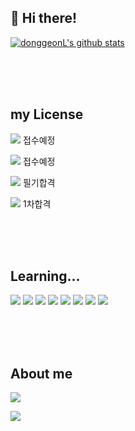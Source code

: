 ## 👋 Hi there!

 [![donggeonL's github stats](https://github-readme-stats.vercel.app/api?username=donggeonL)](https://github.com/anuraghazra/github-readme-stats)

<br/><br/><br/>
## my License
<span target="_blank"><img src="https://img.shields.io/badge/DASP-E34F26?style=flat-square&logo=dasp&logoColor=white"/>  접수예정</span>
<p target="_blank"><img src="https://img.shields.io/badge/SQLD-E34F26?style=flat-square&logo=&logoColor=white"/>  접수예정</p>
<p target="_blank"><img src="https://img.shields.io/badge/정보처리기사-E34F26?style=flat-square&logo=&logoColor=white"/> 필기합격</p>
<p target="_blank"><img src="https://img.shields.io/badge/리눅스 마스터 2급-E34F26?style=flat-square&logo=linux&logoColor=white"/> 1차합격</p>


<br/><br/><br/>
## Learning...
<span target="_blank"><img src="https://img.shields.io/badge/Spring boot-339933?style=flat-square&logo=springboot&logoColor=white"/></span>
<a target="_blank"><img src="https://img.shields.io/badge/Kubernetes-339933?style=flat-square&logo=kubernetes&logoColor=white"/></a>
<a target="_blank"><img src="https://img.shields.io/badge/Linux-339933?style=flat-square&logo=linux&logoColor=white"/></a>
<a target="_blank"><img src="https://img.shields.io/badge/Docker-339933?style=flat-square&logo=docker&logoColor=white"/></a>
<a target="_blank"><img src="https://img.shields.io/badge/Java-339933?style=flat-square&logo=java&logoColor=white"/></a>
<a target="_blank"><img src="https://img.shields.io/badge/C-339933?style=flat-square&logo=c&logoColor=white"/></a>
<a target="_blank"><img src="https://img.shields.io/badge/OracleDB-339933?style=flat-square&logo=oracle&logoColor=white"/></a>
<a target="_blank"><img src="https://img.shields.io/badge/MariaDB-339933?style=flat-square&logo=maria&logoColor=white"/></a>



<br/><br/><br/>
## About me
<p href="https://www.instagram.com/do.r.dong/" target="_blank"><img src="https://img.shields.io/badge/Instagram-E4405F?style=flat-square&logo=instagram&logoColor=white"/></p>
<p href="https://www.facebook.com/profile.php?id=100004021822010" target="_blank"><img src="https://img.shields.io/badge/Facebook-E4405F?style=flat-square&logo=facebook&logoColor=white"/></p>
